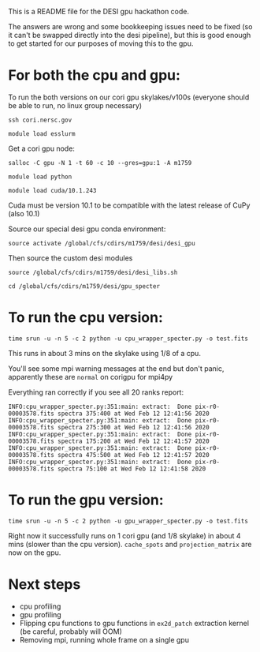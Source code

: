 This is a README file for the DESI gpu hackathon code.

The answers are wrong and some bookkeeping issues need to be fixed (so it can't be swapped directly into the desi pipeline), but this is good enough to get started for our purposes of moving this to the gpu. 

# For both the cpu and gpu:

To run the both versions on our cori gpu skylakes/v100s (everyone should be able to run, no linux group necessary)

`ssh cori.nersc.gov`

`module load esslurm`

Get a cori gpu node:

`salloc -C gpu -N 1 -t 60 -c 10 --gres=gpu:1 -A m1759`

`module load python`

`module load cuda/10.1.243`

Cuda must be version 10.1 to be compatible with the latest release of CuPy (also 10.1)

Source our special desi gpu conda environment:

`source activate /global/cfs/cdirs/m1759/desi/desi_gpu`

Then source the custom desi modules 

`source /global/cfs/cdirs/m1759/desi/desi_libs.sh`

`cd /global/cfs/cdirs/m1759/desi/gpu_specter`

# To run the cpu version:

`time srun -u -n 5 -c 2 python -u cpu_wrapper_specter.py -o test.fits`

This runs in about 3 mins on the skylake using 1/8 of a cpu.

You'll see some mpi warning messages at the end but don't panic, apparently these are `normal` on corigpu for mpi4py

Everything ran correctly if you see all 20 ranks report:

```
INFO:cpu_wrapper_specter.py:351:main: extract:  Done pix-r0-00003578.fits spectra 375:400 at Wed Feb 12 12:41:56 2020
INFO:cpu_wrapper_specter.py:351:main: extract:  Done pix-r0-00003578.fits spectra 275:300 at Wed Feb 12 12:41:56 2020
INFO:cpu_wrapper_specter.py:351:main: extract:  Done pix-r0-00003578.fits spectra 175:200 at Wed Feb 12 12:41:57 2020
INFO:cpu_wrapper_specter.py:351:main: extract:  Done pix-r0-00003578.fits spectra 475:500 at Wed Feb 12 12:41:57 2020
INFO:cpu_wrapper_specter.py:351:main: extract:  Done pix-r0-00003578.fits spectra 75:100 at Wed Feb 12 12:41:58 2020
```

# To run the gpu version:

`time srun -u -n 5 -c 2 python -u gpu_wrapper_specter.py -o test.fits`

Right now it successfully runs on 1 cori gpu (and 1/8 skylake) in about 4 mins (slower than the cpu version).
`cache_spots` and `projection_matrix` are now on the gpu.

# Next steps

* cpu profiling
* gpu profiling
* Flipping cpu functions to gpu functions in `ex2d_patch` extraction kernel (be careful, probably will OOM)
* Removing mpi, running whole frame on a single gpu


